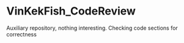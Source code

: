 # VinKekFish_CodeReview
Аuxiliary repository, nothing interesting. Checking code sections for correctness
